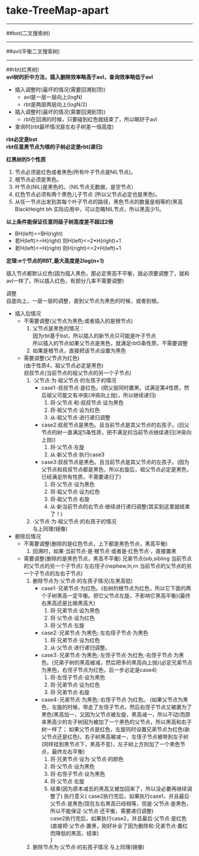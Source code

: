 # take-TreeMap-apart
*****

##bst(二叉搜索树)  
*****

##avl(平衡二叉搜索树)  

*****

##rbt(红黑树)  
**avl树的折中方法，插入删除效率略高于avl，查询效率略低于avl**
+ 插入调整时(最坏的情况(需要回溯到顶))
    - avl是一层一层向上(logN)
    - rbt是两层两层向上(logN/2)
+ 插入调整时(最坏的情况(需要回溯到顶))
    - rbt在回溯的时候，只要碰到红色就结束了，所以略好于avl
+ 查询时(rbt最坏情况是左右子树差一倍高度)

**rbt必定是bst**  
**rbt任意黑节点为根的子树必定是rbt(递归)**

**红黑树的5个性质**  
1. 节点必须是红色或者黑色(所有叶子节点是NIL节点)。
2. 根节点必须是黑色。
3. 叶节点(NIL)是黑色的。（NIL节点无数据，是空节点）
4. 红色节点必须有两个黑色儿子节点 (所以父节点必定也是黑色)。
5. 从任一节点出发到其每个叶子节点的路径，黑色节点的数量是相等的(黑高 BlackHeight bh  实际应用中，可以忽略NIL节点，所以黑高少1)。

**以上条件能保证任意同级子树高度差不超过2倍**
+ BH(left)==BH(right)
+ 若H(left)>=H(right) 则H(left)<=2*H(right)+1
+ 若H(left)<=H(right) 则H(right)<=2*H(left)+1

**定理:n个节点的RBT,最大高度是2log(n+1)**

插入节点都默认红色(因为插入黑色，那必定黑高不平衡，就必须要调整了，就和avl一样了。所以插入红色，有部分几率不需要调整)

调整  
自底向上，一层一层的调整，直到父节点为黑色的时候，或者到根。

+ 插入后情况  
    - 不需要调整(父节点为黑色;或者插入的是根节点)  
        1. 父节点是黑色的情况：  
              因为rbt基于bst，所以插入的新节点只可能是叶子节点  
              所以插入的节点如果父节点是黑色，就满足rbt5条性质，不需要调整  
        2. 如果是根节点，直接把该节点设置为黑色  
    - 需要调整(父节点为红色)  
        (由于性质4，祖父节点必定是黑色)  
        叔叔节点(当前节点的祖父节点的另一个子节点)
        1. ·父节点·为·祖父节点·的左孩子的情况
            + case1:·叔叔节点·是红色。(把父层同时置黑，试满足第4性质，然后祖父可能又有冲突(冲突向上抛)，所以继续递归)
                1. 将·父节点·和·叔叔节点·设为黑色
                2. 将·祖父节点·设为红色
                3. 从·祖父节点·进行递归调整
            + case2:叔叔节点是黑色。且当前节点是其父节点的右孩子。(旧父节点的树一直满足5条性质，把不满足的当前节点继续递归(冲突向上抛))
                1. 将·父节点·左旋
                2. 从·新父节点·执行case3
            + case3:叔叔节点是黑色。且当前节点是其父节点的左孩子。(因为父节点和叔叔节点都是黑色，所以右旋后，祖父节点必定是黑色，已经满足所有性质，不需要递归了)
                1. 将·父节点·设为黑色
                2. 将·祖父节点·设为红色
                3. 将·祖父节点·右旋
                4. 从·新当前节点的右节点·继续进行递归调整(其实到这里就结束了！)
        2. ·父节点·为·祖父节点·的右孩子的情况  
            与上同理(镜像)  
+ 删除后情况  
    - 不需要调整(删除的是红色节点，上下都是黑色节点，黑高平衡) 
        1. 回溯时，如果·当前节点·是·根节点·或者是·红色节点·，直接置黑
    - 需要调整(删除的是黑色节点，黑高不平衡)
        兄弟节点(sib,sibling 当前节点的父节点的另一个子节点)
        左右侄子(nephew,ln,rn 当前节点的父节点的另一个子节点的左右子节点)
        1. 删除节点为·父节点·的左孩子情况(左黑高低)
            + case1:·兄弟节点·为红色。(右树的根节点为红色，所以它下面的两个子树黑高一定平衡。把它父节点左旋，不影响它黑高平衡)(最终右黑高还是比做黑高大)
                1. 将·兄弟节点·设为黑色
                2. 将·父节点·设为红色
                3. 将·父节点·左旋
            + case2:·兄弟节点·为黑色;·左右侄子节点·为黑色
                1. 将·兄弟节点·设为红色
                2. 从·父节点·进行递归调整。
            + case3:·兄弟节点·为黑色;·左侄子节点·为红色;·右侄子节点·为黑色。(兄弟子树的黑高被减，然后把多的黑高向上抛)(必定兄弟节点为黑色，右侄子节点为红色，后一步必定是case4)  
                1. 将·左侄子节点·设为黑色
                2. 将·兄弟节点·设为红色
                3. 将·兄弟节点·右旋
            + case4:·兄弟节点·为黑色;·右侄子节点·为红色。
                    (如果父节点为黑色，左旋的时候，带走了左侄子节点，然后右侄子节点又被置为了黑色(黑高加一，又因为父节点被左旋，黑高减一，所以不动)而原来黑高少的左子树因为被加了一个黑色的父节点，所以黑高和右子树一样了；
                     如果父节点是红色，左旋同时设置兄弟节点为红色(新父节点还是红色)，右子树黑高被减一，左侄子节点被带到左子树(同样挂到黑节点下，黑高不变)，左子树上方则加了一个黑色节点，最终左右平衡)  
                1. 将·兄弟节点·设为·父节点·的颜色
                2. 将·父节点·设为黑色
                3. 将·右侄子节点·设为黑色
                4. 将·父节点·左旋
                5. 结束(因为原本减去的黑高又被加回来了，所以没必要再继续调整了)
        执行意义{
            case2执行完后，如果执行case1，并且最后·父节点·是黑色(现在左右黑高已经相等，但是·父节点·是黑色，所以不能保证·父节点·还平衡，需要递归调整)  
            case2执行完后，如果执行case2，并且最后·父节点·是红色(直接把·父节点·置黑，刚好补全了因为删除和·兄弟节点·置红而降低的黑高，结束)  
        }
        2. 删除节点为·父节点·的右孩子情况
            与上同理(镜像)  







